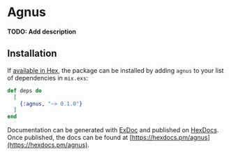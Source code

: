 # Agnus

**TODO: Add description**

## Installation

If [available in Hex](https://hex.pm/docs/publish), the package can be installed
by adding `agnus` to your list of dependencies in `mix.exs`:

```elixir
def deps do
  [
    {:agnus, "~> 0.1.0"}
  ]
end
```

Documentation can be generated with [ExDoc](https://github.com/elixir-lang/ex_doc)
and published on [HexDocs](https://hexdocs.pm). Once published, the docs can
be found at [https://hexdocs.pm/agnus](https://hexdocs.pm/agnus).

